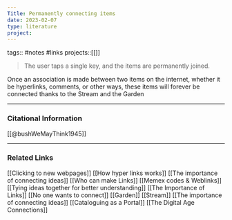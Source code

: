 ```yaml
---
Title: Permanently connecting items
date: 2023-02-07
type: literature
project:
---
```

tags:: #notes #links
projects::[[]]

> The user taps a single key, and the items are permanently joined.

Once an association is made between two items on the internet, whether it be hyperlinks, comments, or other ways, these items will forever be connected thanks to the Stream and the Garden

---
### Citational Information

[[@bushWeMayThink1945]]

---

### Related Links

[[Clicking to new webpages]]
[[How hyper links works]]
[[The importance of connecting ideas]]
[[Who can make Links]]
[[Memex codes & Weblinks]]
[[Tying ideas together for better understanding]]
[[The Importance of Links]]
[[No one wants to connect]]
[[Garden]]
[[Stream]]
[[The importance of connecting ideas]]
[[Cataloguing as a Portal]]
[[The Digital Age Connections]]